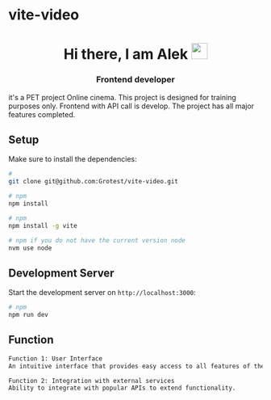 # vite-video

<h1 align="center">Hi there, I am Alek</a> 
<img src="https://github.com/blackcater/blackcater/raw/main/images/Hi.gif" height="32"/></h1>
<h3 align="center">Frontend developer</h3>

it's a PET project Online cinema. This project is designed for training purposes only.
Frontend with API call is develop. The project has all major features completed.

## Setup

Make sure to install the dependencies:

```bash
# 
git clone git@github.com:Grotest/vite-video.git

# npm
npm install

# npm
npm install -g vite

# npm if you do not have the current version node
nvm use node 
```

## Development Server

Start the development server on `http://localhost:3000`:

```bash
# npm
npm run dev

```
## Function
```bash
Function 1: User Interface
An intuitive interface that provides easy access to all features of the application.

Function 2: Integration with external services
Ability to integrate with popular APIs to extend functionality.
```
